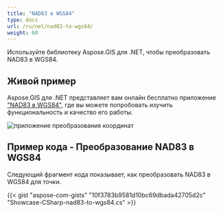 ```yaml
---
title: "NAD83 в WGS84"
type: docs
url: /ru/net/nad83-to-wgs84/
weight: 60
---
```


Используйте библиотеку Aspose.GIS для .NET, чтобы преобразовать NAD83 в WGS84.

## **Живой пример**

Aspose.GIS для .NET представляет вам онлайн бесплатно приложение ["NAD83 в WGS84"](https://products.aspose.app/gis/transformation/nad83-to-wgs84), где вы можете попробовать изучить функциональность и качество его работы.

![приложение преобразования координат](transform-coordinates.png)

## **Пример кода - Преобразование NAD83 в WGS84**

Следующий фрагмент кода показывает, как преобразовать NAD83 в WGS84 для точки.

{{< gist "aspose-com-gists" "10f3783b9581d10bc69dbada42705d2c" "Showcase-CSharp-nad83-to-wgs84.cs" >}}
